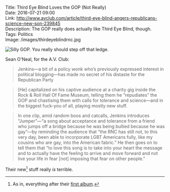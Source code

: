 Title: Third Eye Blind Loves the GOP (Not Really)  
Date: 2016-07-21 09:00  
Link: http://www.avclub.com/article/third-eye-blind-angers-republicans-science-new-son-239845  
Description: The GOP really does actually like Third Eye Blind, though.  
Tags: Politics  
Image: /images/thirdeyeblindrnc.jpg  

![Silly GOP. You really should step off that ledge.][1]

Sean O'Neal, for the A.V. Club:

> Jenkins—a bit of a policy wonk who’s previously expressed interest in political blogging—has made no secret of his distaste for the Republican Party

> [He] capitalized on his captive audience at a charity gig inside the Rock & Roll Hall Of Fame Museum, telling them he “repudiates” the GOP and chastising them with calls for tolerance and science—and in the biggest fuck-you of all, playing mostly new stuff.

> In one clip, amid random boos and catcalls, Jenkins introduces “Jumper”—“a song about acceptance and tolerance from a friend who jumps off a bridge because he was being bullied because he was gay”—by reminding the audience that “the RNC has still not, to this very day, been able to incorporate LGBT Americans fully, like my cousins who are gay, into the American fabric.” He then goes on to tell them that “to love this song is to take into your heart the message and to actually have the feeling to arrive and move forward and not live your life in fear [not] imposing that fear on other people.”

Their new[^1] stuff really *is* terrible.

[^1]: As in, everything after their [first album][a].

[a]: https://en.wikipedia.org/wiki/Third_Eye_Blind_(album) "Wikipedia: Third Eye Blind (album)"

[1]: /images/thirdeyeblindrnc.jpg "The ultimate troll: Third Eye Blind playing for RNC attendees"